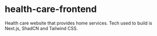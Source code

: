 # health-care-frontend
Health care website that provides home services. Tech used to build is Next.js, ShadCN and Tailwind CSS. 
